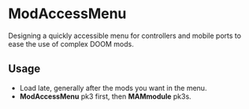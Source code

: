 # ModAccessMenu

Designing a quickly accessible menu for controllers and mobile ports to ease the use of complex DOOM mods.

## Usage

* Load late, generally after the mods you want in the menu.
* __ModAccessMenu__ pk3 first, then __MAMmodule__ pk3s.

